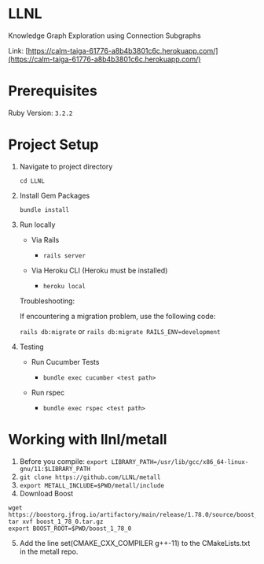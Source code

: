 # LLNL
Knowledge Graph Exploration using Connection Subgraphs

Link: [https://calm-taiga-61776-a8b4b3801c6c.herokuapp.com/](https://calm-taiga-61776-a8b4b3801c6c.herokuapp.com/)

# Prerequisites

Ruby Version: `3.2.2`

# Project Setup

1. Navigate to project directory

    `cd LLNL`

2. Install Gem Packages

    `bundle install`

3. Run locally

    - Via Rails

        - `rails server`

    - Via Heroku CLI (Heroku must be installed)

        - `heroku local`

    Troubleshooting:

    If encountering a migration problem, use the following code:

    `rails db:migrate` or `rails db:migrate RAILS_ENV=development`

4. Testing

    - Run Cucumber Tests

        - `bundle exec cucumber <test path>`

    - Run rspec

        - `bundle exec rspec <test path>`

# Working with llnl/metall
1. Before you compile: 
```export LIBRARY_PATH=/usr/lib/gcc/x86_64-linux-gnu/11:$LIBRARY_PATH```
2. `git clone https://github.com/LLNL/metall`
3. `export METALL_INCLUDE=$PWD/metall/include`
4. Download Boost
```
wget https://boostorg.jfrog.io/artifactory/main/release/1.78.0/source/boost_1_78_0.tar.gz
tar xvf boost_1_78_0.tar.gz
export BOOST_ROOT=$PWD/boost_1_78_0
```
5. Add the line set(CMAKE_CXX_COMPILER g++-11) to the CMakeLists.txt in the metall repo.

